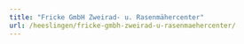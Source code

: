 ```yaml
---
title: "Fricke GmbH Zweirad- u. Rasenmähercenter"
url: /heeslingen/fricke-gmbh-zweirad-u-rasenmaehercenter/
---
```

